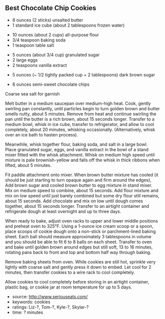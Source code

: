 Best Chocolate Chip Cookies
---------------------------

- 8 ounces (2 sticks) unsalted butter
- 1 standard ice cube (about 2 tablespoons frozen water)
<!-- -->
- 10 ounces (about 2 cups) all-purpose flour
- 3/4 teaspoon baking soda
- 1 teaspoon table salt
<!-- -->
- 5 ounces (about 3/4 cup) granulated sugar
- 2 large eggs
- 2 teaspoons vanilla extract
<!-- -->
- 5 ounces (~ 1/2 tightly packed cup + 2 tablespoons) dark brown sugar
<!-- -->
- 8 ounces semi-sweet chocolate chips

Coarse sea salt for garnish

Melt butter in a medium saucepan over medium-high heat. Cook, gently
swirling pan constantly, until particles begin to turn golden brown
and butter smells nutty, about 5 minutes. Remove from heat and
continue swirling the pan until the butter is a rich brown, about 15
seconds longer. Transfer to a medium bowl, whisk in ice cube, transfer
to refrigerator, and allow to cool completely, about 20 minutes,
whisking occasionally. (Alternatively, whisk over an ice bath to
hasten process).

Meanwhile, whisk together flour, baking soda, and salt in a large
bowl. Place granulated sugar, eggs, and vanilla extract in the bowl of
a stand mixer fitted with the whisk attachment. Whisk on medium high
speed until mixture is pale brownish-yellow and falls off the whisk in
thick ribbons when lifted, about 5 minutes.

Fit paddle attachment onto mixer. When brown butter mixture has cooled
(it should be just starting to turn opaque again and firm around the
edges), Add brown sugar and cooled brown butter to egg mixture in
stand mixer. Mix on medium speed to combine, about 15 seconds. Add
flour mixture and mix on low speed until just barely combined but some
dry flour still remains, about 15 seconds. Add chocolate and mix on
low until dough comes together, about 15 seconds longer. Transfer to
an airtight container and refrigerate dough at least overnight and up
to three days.

When ready to bake, adjust oven racks to upper and lower middle
positions and preheat oven to 325°F. Using a 1-ounce ice cream scoop
or a spoon, place scoops of cookie dough onto a non-stick or
parchment-lined baking sheet. Each ball should measure approximately 3
tablespoons in volume and you should be able to fit 6 to 8 balls on
each sheet. Transfer to oven and bake until golden brown around edges
but still soft, 13 to 16 minutes, rotating pans back to front and top
and bottom half way through baking.

Remove baking sheets from oven. While cookies are still hot, sprinkle
very lightly with coarse salt and gently press it down to embed. Let
cool for 2 minutes, then transfer cookies to a wire rack to cool
completely.

Allow cookies to cool completely before storing in an airtight
container, plastic bag, or cookie jar at room temperature for up to 5
days.

- source: http://www.seriouseats.com/
- keywords: cookies
- ratings: Liz-?, Tom-?, Kyle-?, Skylar-?
- time: ? minutes

